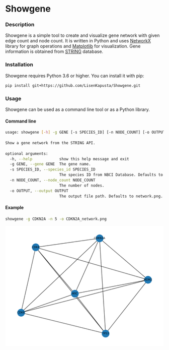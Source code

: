 # Showgene

### Description

Showgene is a simple tool to create and visualize gene network with given edge count and node count. It is written in Python and uses [NetworkX](https://networkx.github.io/) library for graph operations and [Matplotlib](https://matplotlib.org/) for visualization. Gene information is obtained from [STRING](https://string-db.org/) database.

### Installation

Showgene requires Python 3.6 or higher. You can install it with pip:

```bash
pip install git+https://github.com/LisenKapusta/Showgene.git
```

### Usage

Showgene can be used as a command line tool or as a Python library.

#### Command line

```bash
usage: showgene [-h] -g GENE [-s SPECIES_ID] [-n NODE_COUNT] [-o OUTPUT]

Show a gene network from the STRING API.

optional arguments:
  -h, --help            show this help message and exit
  -g GENE, --gene GENE  The gene name.
  -s SPECIES_ID, --species_id SPECIES_ID
                        The species ID from NBCI Database. Defaults to 9606.
  -n NODE_COUNT, --node_count NODE_COUNT
                        The number of nodes.
  -o OUTPUT, --output OUTPUT
                        The output file path. Defaults to network.png.
```

#### Example

```bash
showgene -g CDKN2A -n 5 -o CDKN2A_network.png 
```

![CDKN2A_network](./images/CDKN2A_network.png)
